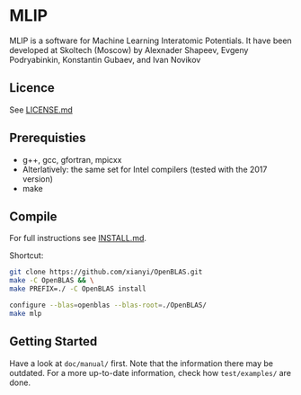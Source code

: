 # MLIP

MLIP is a software for Machine Learning Interatomic Potentials.
It have been developed at Skoltech (Moscow) by
Alexnader Shapeev, Evgeny Podryabinkin, Konstantin Gubaev, and Ivan Novikov

## Licence
See [LICENSE.md](LICENSE.md)

## Prerequisties
* g++, gcc, gfortran, mpicxx
* Alterlatively: the same set for Intel compilers (tested with the 2017 version)
* make

## Compile
For full instructions see [INSTALL.md](INSTALL.md).

Shortcut:
```bash
git clone https://github.com/xianyi/OpenBLAS.git 
make -C OpenBLAS && \
make PREFIX=./ -C OpenBLAS install

configure --blas=openblas --blas-root=./OpenBLAS/
make mlp
```

## Getting Started

Have a look at `doc/manual/` first. Note that the information there may be outdated.
For a more up-to-date information, check how `test/examples/` are done.
